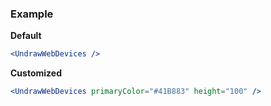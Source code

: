 ### Example

**Default**
```jsx
<UndrawWebDevices />
```

**Customized**
```jsx
<UndrawWebDevices primaryColor="#41B883" height="100" />
```
